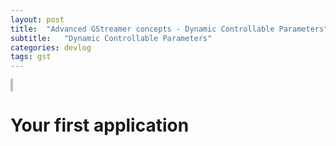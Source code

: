```yaml
---
layout: post
title:  "Advanced GStreamer concepts - Dynamic Controllable Parameters"
subtitle:   "Dynamic Controllable Parameters"
categories: devlog
tags: gst
---
```


<style>
.fill_color {background-color:rgba(164,164,164,0.7);border-radius:4px;padding:2px;}
.blue_l {color:#323C73;}
</style>
<span class="fill_color"></span>

# __Your first application__

&nbsp; 